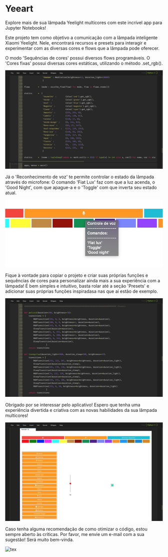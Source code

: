 # Yeeart
 Explore mais de sua lâmpada Yeelight multicores com este incrível app para Jupyter Notebooks!
 
 
Este projeto tem como objetivo a comunicação com a lâmpada inteligente Xiaomi Yeelight. Nele, encontrará recursos e presets para interagir e experimentar com as diversas cores e flows que a lâmpada pode oferecer. 


O modo 'Sequências de cores' possui diversos flows programáveis.
O 'Cores fixas' possui diversas cores estáticas, utilizando o método .set_rgb().

![tex](https://github.com/Matheusmno/Yeeart/blob/master/images/static.JPG?raw=true)

Já o 'Reconhecimento de voz' te permite controlar o estado da lâmpada através do microfone:
O comando 'Fiat Lux' faz com que a luz acenda, o 'Good Night', com que apague-a e o 'Toggle' com que inverta seu estado atual.

![tex](https://github.com/Matheusmno/Yeeart/blob/master/images/voz.JPG?raw=true)


Fique à vontade para copiar o projeto e criar suas próprias funções e sequências de cores para personalizar ainda mais a sua experiência com a lâmpada! É bem simples e intuitivo, basta rolar até a seção 'Presets' e adicionar suas próprias funções inspiradasa nas que aí estão de exemplo. 

![tex](https://github.com/Matheusmno/Yeeart/blob/master/images/presets.JPG?raw=true)


Obrigado por se interessar pelo aplicativo! Espero que tenha uma experiência divertida e criativa com as novas habilidades da sua lâmpada multicores!


![tex](https://github.com/Matheusmno/Yeeart/blob/master/images/menu.JPG?raw=true)


Caso tenha alguma recomendação de como otimizar o código, estou sempre aberto às críticas. Por favor, me envie um e-mail com a sua sugestão! Será muito bem-vinda.

![tex](https://github.com/Matheusmno/Yeeart/blob/master/images/Maggie.1.JPG?raw=true)
